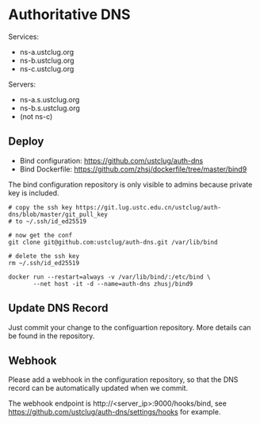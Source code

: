 # Authoritative DNS

Services:

* ns-a.ustclug.org
* ns-b.ustclug.org
* ns-c.ustclug.org

Servers:

* ns-a.s.ustclug.org
* ns-b.s.ustclug.org
* (not ns-c)

## Deploy

* Bind configuration:
  <https://github.com/ustclug/auth-dns>
* Bind Dockerfile:
  <https://github.com/zhsj/dockerfile/tree/master/bind9>

The bind configuration repository is only visible to admins because private key is
included.

```
# copy the ssh key https://git.lug.ustc.edu.cn/ustclug/auth-dns/blob/master/git_pull_key
# to ~/.ssh/id_ed25519

# now get the conf
git clone git@github.com:ustclug/auth-dns.git /var/lib/bind

# delete the ssh key
rm ~/.ssh/id_ed25519
```

```
docker run --restart=always -v /var/lib/bind/:/etc/bind \
       --net host -it -d --name=auth-dns zhusj/bind9
````

## Update DNS Record

Just commit your change to the configuartion repository.
More details can be found in the repository.

## Webhook

Please add a webhook in the configuration repository, so that the DNS record
can be automatically updated when we commit.

The webhook endpoint is http://<server_ip>:9000/hooks/bind, see
<https://github.com/ustclug/auth-dns/settings/hooks> for example.
